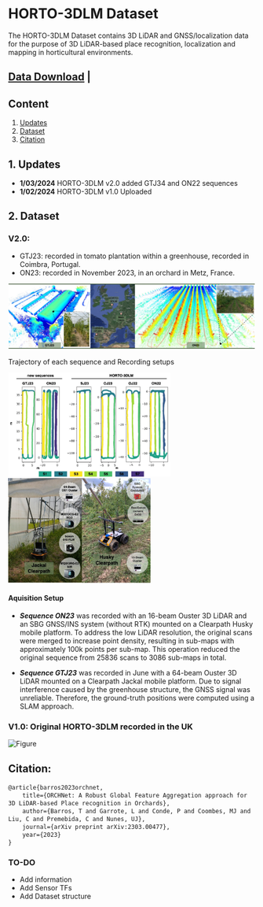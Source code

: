 # HORTO-3DLM Dataset
The HORTO-3DLM Dataset contains 3D LiDAR and GNSS/localization data for the purpose of 3D LiDAR-based place recognition, localization and mapping in horticultural environments.

## [Data Download](https://nas-greenbotics.isr.uc.pt/drive/d/s/x4eZ5aPL96blS0i7xNKIl0iJOtkdU7QR/h3YJb7wuqCZpV9NNxgeITnGTRsDJeVNY-a7eAQXUnGQs#file_id=799704328662196403) | 

## Content
1. [Updates](#1-updates)
2. [Dataset](#2-dataset)
3. [Citation](#3-citation)

## 1. Updates 
- **1/03/2024** HORTO-3DLM v2.0 added GTJ34 and ON22 sequences
- **1/02/2024** HORTO-3DLM v1.0 Uploaded


## 2. Dataset

### V2.0: 

- GTJ23: recorded in  tomato plantation within a greenhouse, recorded in Coimbra, Portugal.
- ON23: recorded in November 2023, in an orchard in Metz, France.

![Figure](figs/3dmap.jpg) 

Trajectory of each sequence and Recording setups
<p float="center">
  <img src="figs/sequences.jpg" width="330" />
  <img src="figs/robots.jpg" width="290" /> 
</p>

#### Aquisition Setup 

- ***Sequence ON23*** was recorded with an 16-beam Ouster 3D LiDAR and an SBG GNSS/INS system (without RTK) mounted on a Clearpath Husky mobile platform. To address the low LiDAR resolution, the original scans were merged to increase point density, resulting in sub-maps with approximately 100k points per sub-map. This operation reduced the original sequence from 25836 scans to 3086 sub-maps in total.

- ***Sequence GTJ23*** was recorded in June with a 64-beam Ouster 3D LiDAR mounted on a Clearpath Jackal mobile platform. Due to signal interference caused by the greenhouse structure, the GNSS signal was unreliable. Therefore, the ground-truth positions were computed using a SLAM approach.


 
### V1.0: Original HORTO-3DLM recorded in the UK

 ![Figure](figs/horto-3dlm.png)


## Citation:
```
@article{barros2023orchnet,
    title={ORCHNet: A Robust Global Feature Aggregation approach for 3D LiDAR-based Place recognition in Orchards},
    author={Barros, T and Garrote, L and Conde, P and Coombes, MJ and Liu, C and Premebida, C and Nunes, UJ},
    journal={arXiv preprint arXiv:2303.00477},
    year={2023}
}
```


### TO-DO
- Add information
- Add Sensor TFs
- Add Dataset structure